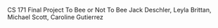 CS 171 Final Project
To Bee or Not To Bee
Jack Deschler, Leyla Brittan, Michael Scott, Caroline Gutierrez

